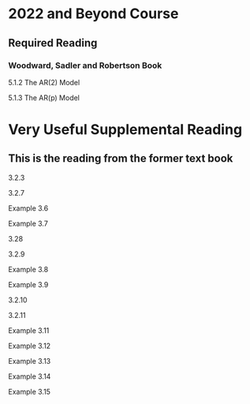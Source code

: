 
# 2022 and Beyond Course

## Required Reading

### Woodward, Sadler and Robertson Book

5.1.2 The AR(2) Model

5.1.3 The AR(p) Model













# Very Useful Supplemental Reading  
## This is the reading from the former text book


3.2.3


3.2.7


Example 3.6


Example 3.7


3.28


3.2.9


Example 3.8


Example 3.9


3.2.10


3.2.11


Example 3.11


Example 3.12


Example 3.13


Example 3.14


Example 3.15

